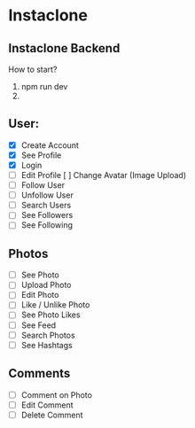 # Instaclone

## Instaclone Backend
How to start?
1. npm run dev
2. 

## User:

- [x] Create Account
- [x] See Profile
- [X] Login
- [ ] Edit Profile
  [ ] Change Avatar (Image Upload)
- [ ] Follow User
- [ ] Unfollow User
- [ ] Search Users
- [ ] See Followers
- [ ] See Following

## Photos

- [ ] See Photo
- [ ] Upload Photo
- [ ] Edit Photo
- [ ] Like / Unlike Photo
- [ ] See Photo Likes
- [ ] See Feed
- [ ] Search Photos
- [ ] See Hashtags

## Comments

- [ ] Comment on Photo
- [ ] Edit Comment
- [ ] Delete Comment
